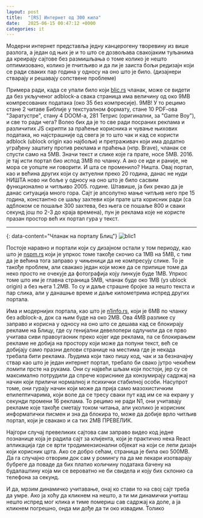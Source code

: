 ```yaml
---
layout: post
title:  "[RS] Интернет од 300 кила"
date:   2025-06-15 00:47:12 +0000
categories: it
---
```


Модерни интернет представља једну канцерогену творевину из више разлога, а један од њих је и то што се дозвољава свакојаким туљанима да креирају сајтове без размишљања о томе колико је нешто оптимизовано, колико је пчитљиво и да ли је заиста бољи редизајн који се ради сваких пар година у односу на оно што је било. (дизајнери стварају и решавају сопствене проблеме)

Примера ради, када се упали било који [blic.rs][blicrs] чланак, може се видети да без укљученог adblock-a свака страница има величину од око 9MB компресованих података (око 35 без компресије). 9MB! У то рецимо стане 2 читаве Библије у текстуалном формату, стане 10 PDF-oва "Заратустре", стану 4 DOOM-a, 281 Тетрис (оригинални, за "Game Boy"), и све то ради чега? Волео бих да је то све ради посраних реклама и различитих JS скрипти за праћење корисника и чување њихових података, но најстрашније од свега је то што чак и кад се користи adblock (ublock origin као најбољи) и претраживач који има додатно уграђену заштиту против реклама и праћења (нпр. Brave), чланак се спусти само на 5MB. Значи текст и слике које га прате, носе 5MB. 2016. је тај исти портал био испод 3MB по чланку. А ако се иде и раније, не мора се уопште ни говорити. И шта се променило? Ништа. Овај портал, као и већина других који су актуелни преко 20 година, данас не нуди НИШТА ново ни боље у односу на оно што је било сасвим функционално и читљиво 2005. године. Штавише, ја бих рекао да је данас ситуација много гора. Сајт је апсолутно мање читљив него пре 15 година, константно се шаљу захтеви који прате шта корисник ради (са адблоком се пошаље 300 захтева, без њега се пошаље 800 и сваки секунд још по 2-3 до краја времена), пун је реклама које не користе празан простор већ их портал гура у текст.

---
{: data-content="Чланак на порталу Блиц"}
![blic1](https://raw.githubusercontent.com/burstw0w/blog/refs/heads/main/_assets/images/1.avif)

Постоје наравно и портали који су дизајном остали у том периоду, као што је [nspm.rs][nspmrs] који је упркос томе такође скочио са 1MB на 5MB, с тим да је већина тога заправо у чињеници да не компресују слике. То је такође проблем, али свакако један који може да се припише томе да неко просто не очекује да фотографија коју линкује буде 1MB. Упркос томе што им је главна страница 5MB, чланак буде око 1MB (уз ublock origin) а без њега 1.2MB. То су и даље страшне бројке за нешто текста и пар слика, али у данашње време и даље километрима испред других портала. 

Има и модернијих портала, као што је [n1info.rs][n1], који је 6MB по чланку без adblock-a, док са њим буде на око 2MB. Ова 4MB разлике су заправо и корисна у односу на оно што се дешава кад се блокирају рекламе на Блицу, где су генијални девелопери одлучили да се прво учитава сиви правоугаоник преко којег иде реклама, па се блокирањем рекламе не добија на простору који може да попуни текст, већ се добијају само празни делови странице на местима где је некада требала бити реклама. Људима који тако пишу код, чак и за безначајну ствар као што је један интернет портал, требало би свако јутро чекићем ломити прсте на рукама. Они су највећи шљам који постоји, јер су се максимално потрудили да спрече кориснике да конзумирају садржај на начин који приличи нормалној и психички стабилној особи. Насупрот томе, они гурају начин који може да прија само мазохистичким епилептичарима, који воле да се тресу сваки пут кад им се на екрану у секунди промени 16 реклама. То рецимо не ради N1, они учитавају рекламе које такође сметају током читања, али уколико је корисник информатички писмен и зна да блокира то, може да добије врло читљив портал, који је свакако и са тих 2MB ПРЕВЕЛИК.

Најгори случај превеликих сајтова сам заправо видео код једне познанице која је радила сајт за клијента, који је практично нека React апликација где се врти тродимензионални објекат на који се лепи дизајн који корисник црта. Ако се добро сећам, страница је била око 500MB. Да га случајно отворим док сам у ромингу па да ме лекари изотварају бубреге да поваде да бих платио количину података бачену на будалаштину која ми се вероватно не би свидела и коју бих склонио са телефона за секунд.

И да, мрзим динамичко учитавање, онај ко стави то на свој сајт треба да умре. Ако ја хоћу да кликнем на нешто, а ти ми динамички учиташ нешто испред мог клика и тиме помериш сав садржај ка доле, а ја кликнем погрешно, онда ми дође да ти око извадим. Толико

[blicrs]: https://blic.rs
[nspmrs]: http://nspm.rs
[n1]: https://n1info.rs
